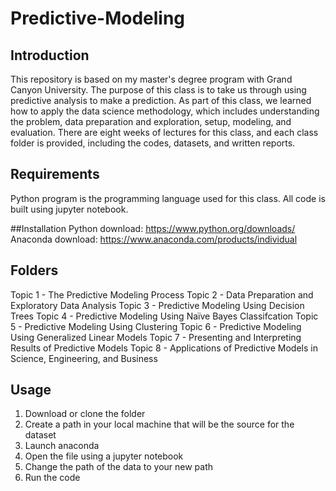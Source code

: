 # Predictive-Modeling
## Introduction
This repository is based on my master's degree program with Grand Canyon University. 
The purpose of this class is to take us through using predictive analysis to make a prediction.
As part of this class, we learned how to apply the data science methodology, which includes understanding the problem,
data preparation and exploration, setup, modeling, and evaluation. 
There are eight weeks of lectures for this class, and each class folder is provided, including the codes, datasets, and written reports.
## Requirements
Python program is the programming language used for this class. All code is built using jupyter notebook.

##Installation
Python download: https://www.python.org/downloads/                                                                                                                             
Anaconda download: https://www.anaconda.com/products/individual

## Folders
Topic 1 - The Predictive Modeling Process 
Topic 2 - Data Preparation and Exploratory Data Analysis 
Topic 3 - Predictive Modeling Using Decision Trees 
Topic 4 - Predictive Modeling Using Naïve Bayes Classifcation 
Topic 5 - Predictive Modeling Using Clustering 
Topic 6 - Predictive Modeling Using Generalized Linear Models 
Topic 7 - Presenting and Interpreting Results of Predictive Models 
Topic 8 - Applications of Predictive Models in Science, Engineering, and Business

## Usage
1. Download or clone the folder
2. Create a path in your local machine that will be the source for the dataset
3. Launch anaconda
4. Open the file using a jupyter notebook
5. Change the path of the data to your new path 
6. Run the code
